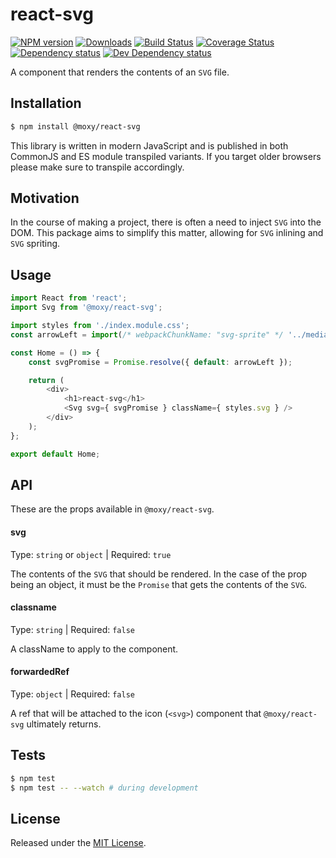 # react-svg

[![NPM version][npm-image]][npm-url] [![Downloads][downloads-image]][npm-url] [![Build Status][build-status-image]][build-status-url] [![Coverage Status][codecov-image]][codecov-url] [![Dependency status][david-dm-image]][david-dm-url] [![Dev Dependency status][david-dm-dev-image]][david-dm-dev-url]

[npm-url]:https://npmjs.org/package/@moxy/react-svg
[downloads-image]:https://img.shields.io/npm/dm/@moxy/react-svg.svg
[npm-image]:https://img.shields.io/npm/v/@moxy/react-svg.svg
[build-status-url]:https://github.com/moxystudio/react-svg/actions
[build-status-image]:https://img.shields.io/github/workflow/status/moxystudio/react-svg/Node%20CI/master
[codecov-url]:https://codecov.io/gh/moxystudio/react-svg
[codecov-image]:https://img.shields.io/codecov/c/github/moxystudio/react-svg/master.svg
[david-dm-url]:https://david-dm.org/moxystudio/react-svg
[david-dm-image]:https://img.shields.io/david/moxystudio/react-svg.svg
[david-dm-dev-url]:https://david-dm.org/moxystudio/react-svg?type=dev
[david-dm-dev-image]:https://img.shields.io/david/dev/moxystudio/react-svg.svg

A component that renders the contents of an `SVG` file.

## Installation

```sh
$ npm install @moxy/react-svg
```

This library is written in modern JavaScript and is published in both CommonJS and ES module transpiled variants. If you target older browsers please make sure to transpile accordingly.

## Motivation

In the course of making a project, there is often a need to inject `SVG` into the DOM. This package aims to simplify this matter, allowing for `SVG` inlining and `SVG` spriting.

## Usage

```js
import React from 'react';
import Svg from '@moxy/react-svg';

import styles from './index.module.css';
const arrowLeft = import(/* webpackChunkName: "svg-sprite" */ '../media/icons/arrow-left.inline.svg');

const Home = () => {
    const svgPromise = Promise.resolve({ default: arrowLeft });

    return (
        <div>
            <h1>react-svg</h1>
            <Svg svg={ svgPromise } className={ styles.svg } />
        </div>
    );
};

export default Home;
```

## API

These are the props available in `@moxy/react-svg`.

#### svg

Type: `string` or `object` | Required: `true`

The contents of the `SVG` that should be rendered. 
In the case of the prop being an object, it must be the `Promise` that gets the contents of the `SVG`.

#### classname

Type: `string` | Required: `false`

A className to apply to the component.

#### forwardedRef

Type: `object` | Required: `false`

A ref that will be attached to the icon (`<svg>`) component that `@moxy/react-svg` ultimately returns.


## Tests

```sh
$ npm test
$ npm test -- --watch # during development
```

## License

Released under the [MIT License](./LICENSE).